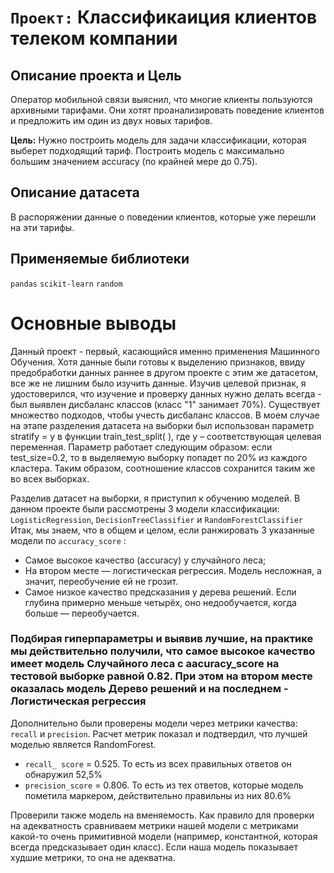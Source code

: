 # `Проект:` Классификаиция клиентов телеком компании

## Описание проекта и Цель
Оператор мобильной связи выяснил, что многие клиенты пользуются архивными тарифами. Они хотят проанализировать поведение клиентов и предложить им один из двух новых тарифов.

**Цель:** Нужно построить модель для задачи классификации, которая выберет подходящий тариф. Построить модель с максимально большим значением accuracy (по крайней мере до 0.75).

## Описание датасета
В распоряжении данные о поведении клиентов, которые уже перешли на эти тарифы.

## Применяемые библиотеки
`pandas` `scikit-learn` `random`
# Основные выводы
Данный проект - первый, касающийся именно применения Машинного Обучения. Хотя данные были готовы к выделению признаков, ввиду предобработки данных раннее в другом проекте с этим же датасетом, все же не лишним было изучить данные.
Изучив целевой признак, я удостоверился, что изучение и проверку данных нужно делать всегда - был выявлен дисбаланс классов (класс "1" занимает 70%).
Существует множество подходов, чтобы учесть дисбаланс классов. В моем случае на этапе разделения датасета на выборки был использован параметр stratify = y в функции train_test_split( ), где y – соответствующая целевая переменная.
Параметр работает следующим образом: если test_size=0.2, то в выделяемую выборку попадет по 20% из каждого кластера. Таким образом, соотношение классов сохранится таким же во всех выборках.

Разделив датасет на выборки, я приступил к обучению моделей.
В данном проекте были рассмотрены 3 модели классификации: `LogisticRegression`, `DecisionTreeClassifier` и `RandomForestClassifier`
Итак, мы знаем, что в общем и целом, если ранжировать 3 указанные модели по `accuracy_score` :
* Самое высокое качество (accuracy) у случайного леса;
* На втором месте — логистическая регрессия. Модель несложная, а значит, переобучение ей не грозит.
* Самое низкое качество предсказания у дерева решений. Если глубина примерно меньше четырёх, оно недообучается, когда больше — переобучается.
### Подбирая гиперпараметры и выявив лучшие, на практике мы действительно получили, что самое высокое качество имеет модель Случайного леса с aacuracy_score на тестовой выборке равной 0.82. При этом на втором месте оказалась модель Дерево решений и на последнем - Логистическая регрессия

Дополнительно были проверены модели через метрики качества: `recall` и `precision`. Расчет метрик показал и подтвердил, что лучшей моделью является RandomForest. 
* `recall_ score` = 0.525. То есть из всех правильных ответов он обнаружил 52,5%
* `precision_score` = 0.806. То есть из тех ответов, которые модель пометила маркером, действительно правильны из них 80.6%

Проверили также модель на вменяемость. Как правило для проверки на адекватность сравниваем метрики нашей модели с метриками какой-то очень примитивной модели (например, константной, которая всегда предсказывает один класс). Если наша модель показывает худшие метрики, то она не адекватна.
